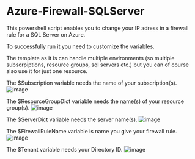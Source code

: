 # Azure-Firewall-SQLServer

This powershell script enables you to change your IP adress in a firewall rule for a SQL Server on Azure. 

To successfully run it you need to customize the variables.

The template as it is can handle multiple environments (so multiple subscrpiptions, resource groups, sql servers etc.) but you can of course also use it for just one resource.

The $Subscription variable needs the name of your subscription(s).
![image](https://user-images.githubusercontent.com/53261343/205454020-e34674b5-e9d3-4791-a404-1914b2d60c99.png)

The $ResourceGroupDict variable needs the name(s) of your resource group(s).
![image](https://user-images.githubusercontent.com/53261343/205453602-399b9b71-bc07-42da-a1ab-56b9817354e1.png)

The $ServerDict variable needs the server name(s).
![image](https://user-images.githubusercontent.com/53261343/205453792-6a7bcf83-55e9-48ce-9669-9c9f0c16f4e9.png)

The $FirewallRuleName variable is name you give your firewall rule.
![image](https://user-images.githubusercontent.com/53261343/205453892-621a7ed1-8792-483e-8ceb-7ab25958e5e9.png)

The $Tenant variable needs your Directory ID.
![image](https://user-images.githubusercontent.com/53261343/205454285-b017e2b8-fbb9-4240-affb-cfa936ede689.png)

